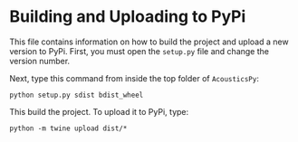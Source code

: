 # Building and Uploading to PyPi

This file contains information on how to build the project and upload a new version to PyPi. First, you must open the `setup.py` file and change the version number.

Next, type this command from inside the top folder of `AcousticsPy`:

```
python setup.py sdist bdist_wheel
```

This build the project. To upload it to PyPi, type:

```
python -m twine upload dist/*
```
